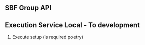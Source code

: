 ## SBF Group API

## Execution Service Local - To development
1. Execute setup (is required poetry)
